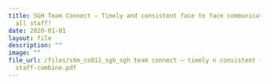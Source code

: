 ```yaml
---
title: SGH Team Connect – Timely and consistent face to face communication with
  all staff!
date: 2020-01-01
layout: file
description: ""
image: ""
file_url: /files/shm_co011_sgh_sgh team connect – timely n consistent f2f w all
  staff-combine.pdf
---
```

